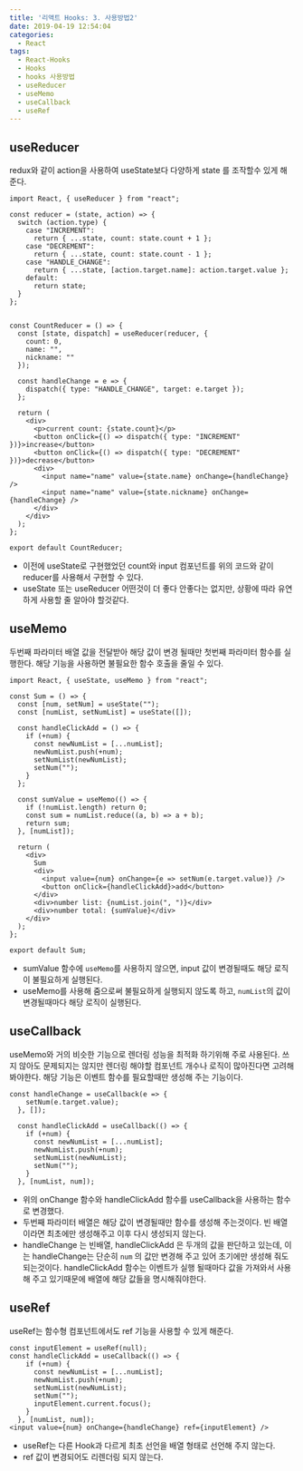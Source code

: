 ```yaml
---
title: '리액트 Hooks: 3. 사용방법2'
date: 2019-04-19 12:54:04
categories:
  - React
tags:
  - React-Hooks
  - Hooks
  - hooks 사용방법
  - useReducer
  - useMemo
  - useCallback
  - useRef
---
```


## useReducer
redux와 같이 action을 사용하여 useState보다 다양하게 state 를 조작할수 있게 해준다.

```
import React, { useReducer } from "react";

const reducer = (state, action) => {
  switch (action.type) {
    case "INCREMENT":
      return { ...state, count: state.count + 1 };
    case "DECREMENT":
      return { ...state, count: state.count - 1 };
    case "HANDLE_CHANGE":
      return { ...state, [action.target.name]: action.target.value };
    default:
      return state;
  }
};


const CountReducer = () => {
  const [state, dispatch] = useReducer(reducer, {
    count: 0,
    name: "",
    nickname: ""
  });

  const handleChange = e => {
    dispatch({ type: "HANDLE_CHANGE", target: e.target });
  };

  return (
    <div>
      <p>current count: {state.count}</p>
      <button onClick={() => dispatch({ type: "INCREMENT" })}>increase</button>
      <button onClick={() => dispatch({ type: "DECREMENT" })}>decrease</button>
      <div>
        <input name="name" value={state.name} onChange={handleChange} />
        <input name="name" value={state.nickname} onChange={handleChange} />
      </div>
    </div>
  );
};

export default CountReducer;

```

<!-- more -->
- 이전에 useState로 구현했었던 count와 input 컴포넌트를 위의 코드와 같이 reducer를 사용해서 구현할 수 있다.
- useState 또는 useReducer 어떤것이 더 좋다 안좋다는 없지만, 상황에 따라 유연하게 사용할 줄 알아야 할것같다.


## useMemo
두번째 파라미터 배열 값을 전달받아 해당 값이 변경 될때만 첫번째 파라미터 함수를 실행한다. 해당 기능을 사용하면 불필요한 함수 호출을 줄일 수 있다.

```
import React, { useState, useMemo } from "react";

const Sum = () => {
  const [num, setNum] = useState("");
  const [numList, setNumList] = useState([]);

  const handleClickAdd = () => {
    if (+num) {
      const newNumList = [...numList];
      newNumList.push(+num);
      setNumList(newNumList);
      setNum("");
    }
  };

  const sumValue = useMemo(() => {
    if (!numList.length) return 0;
    const sum = numList.reduce((a, b) => a + b);
    return sum;
  }, [numList]);

  return (
    <div>
      Sum
      <div>
        <input value={num} onChange={e => setNum(e.target.value)} />
        <button onClick={handleClickAdd}>add</button>
      </div>
      <div>number list: {numList.join(", ")}</div>
      <div>number total: {sumValue}</div>
    </div>
  );
};

export default Sum;
```

- sumValue 함수에 `useMemo`를 사용하지 않으면, input 값이 변경될때도 해당 로직이 불필요하게 실행된다.
- useMemo를 사용해 줌으로써 불필요하게 실행되지 않도록 하고, `numList`의 값이 변경될때마다 해당 로직이 실행된다.

## useCallback
useMemo와 거의 비슷한 기능으로 렌더링 성능을 최적화 하기위해 주로 사용된다. 쓰지 않아도 문제되지는 않지만 렌더링 해야할 컴포넌트 개수나 로직이 많아진다면 고려해 봐야한다. 해당 기능은 이벤트 함수를 필요할때만 생성해 주는 기능이다.

```
const handleChange = useCallback(e => {
    setNum(e.target.value);
  }, []);

  const handleClickAdd = useCallback(() => {
    if (+num) {
      const newNumList = [...numList];
      newNumList.push(+num);
      setNumList(newNumList);
      setNum("");
    }
  }, [numList, num]);
```

- 위의 onChange 함수와 handleClickAdd 함수를 useCallback을 사용하는 함수로 변경했다.
- 두번째 파라미터 배열은 해당 값이 변경될때만 함수를 생성해 주는것이다. 빈 배열이라면 최초에만 생성해주고 이후 다시 생성되지 않는다.
- handleChange 는 빈배열, handleClickAdd 은 두개의 값을 판단하고 있는데, 이는 handleChange는 단순히 `num` 의 값만 변경해 주고 있어 초기에만 생성해 줘도 되는것이다. handleClickAdd 함수는 이벤트가 실행 될때마다 값을 가져와서 사용해 주고 있기때문에 배열에 해당 값들을 명시해줘야한다.

## useRef
useRef는 함수형 컴포넌트에서도 ref 기능을 사용할 수 있게 해준다.

```
const inputElement = useRef(null);
const handleClickAdd = useCallback(() => {
    if (+num) {
      const newNumList = [...numList];
      newNumList.push(+num);
      setNumList(newNumList);
      setNum("");
      inputElement.current.focus();
    }
  }, [numList, num]);
<input value={num} onChange={handleChange} ref={inputElement} />
```

- useRef는 다른 Hook과 다르게 최초 선언을 배열 형태로 선언해 주지 않는다.
- ref 값이 변경되어도 리렌더링 되지 않는다.
